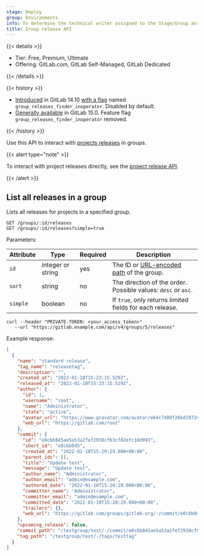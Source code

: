 ```yaml
---
stage: Deploy
group: Environments
info: To determine the technical writer assigned to the Stage/Group associated with this page, see https://handbook.gitlab.com/handbook/product/ux/technical-writing/#assignments
title: Group release API
---
```


{{< details >}}

- Tier: Free, Premium, Ultimate
- Offering: GitLab.com, GitLab Self-Managed, GitLab Dedicated

{{< /details >}}

{{< history >}}

- [Introduced](https://gitlab.com/gitlab-org/gitlab/-/issues/351703) in GitLab 14.10 [with a flag](../administration/feature_flags/_index.md) named `group_releases_finder_inoperator`. Disabled by default.
- [Generally available](https://gitlab.com/gitlab-org/gitlab/-/issues/355463) in GitLab 15.0. Feature flag `group_releases_finder_inoperator` removed.

{{< /history >}}

Use this API to interact with [projects releases](../user/project/releases/_index.md) in groups.

{{< alert type="note" >}}

To interact with project releases directly, see the [project release API](releases/_index.md).

{{< /alert >}}

## List all releases in a group

Lists all releases for projects in a specified group.

```plaintext
GET /groups/:id/releases
GET /groups/:id/releases?simple=true
```

Parameters:

| Attribute | Type           | Required | Description |
| --------- | -------------- | -------- | ----------- |
| `id`      | integer or string | yes      | The ID or [URL-encoded path](rest/_index.md#namespaced-paths) of the group. |
| `sort`    | string         | no       | The direction of the order. Possible values: `desc` or `asc`. |
| `simple`  | boolean        | no       | If `true`, only returns limited fields for each release. |

```shell
curl --header "PRIVATE-TOKEN: <your_access_token>"
   --url "https://gitlab.example.com/api/v4/groups/5/releases"
```

Example response:

```json
[
  {
    "name": "standard release",
    "tag_name": "releasetag",
    "description": "",
    "created_at": "2022-01-10T15:23:15.529Z",
    "released_at": "2022-01-10T15:23:15.529Z",
    "author": {
      "id": 1,
      "username": "root",
      "name": "Administrator",
      "state": "active",
      "avatar_url": "https://www.gravatar.com/avatar/e64c7d89f26bd1972efa854d13d7dd61?s=80&d=identicon",
      "web_url": "https://gitlab.com/root"
    },
    "commit": {
      "id": "e8cbb845ae5a53a2fef2938cf63cf82efc10d993",
      "short_id": "e8cbb845",
      "created_at": "2022-01-10T15:20:29.000+00:00",
      "parent_ids": [],
      "title": "Update test",
      "message": "Update test",
      "author_name": "Administrator",
      "author_email": "admin@example.com",
      "authored_date": "2022-01-10T15:20:29.000+00:00",
      "committer_name": "Administrator",
      "committer_email": "admin@example.com",
      "committed_date": "2022-01-10T15:20:29.000+00:00",
      "trailers": {},
      "web_url": "https://gitlab.com/groups/gitlab-org/-/commit/e8cbb845ae5a53a2fef2938cf63cf82efc10d993"
    },
    "upcoming_release": false,
    "commit_path": "/testgroup/test/-/commit/e8cbb845ae5a53a2fef2938cf63cf82efc10d993",
    "tag_path": "/testgroup/test/-/tags/testtag"
  }
]
```
